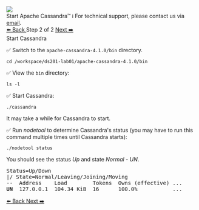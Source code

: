 <!-- TOP -->
<div class="top">
  <img class="scenario-academy-logo" src="https://datastax-academy.github.io/katapod-shared-assets/images/ds-academy-2023.svg" />
  <div class="scenario-title-section">
    <span class="scenario-title">Start Apache Cassandra™</span>
    <span class="scenario-subtitle">ℹ️ For technical support, please contact us via <a href="mailto:academy@datastax.com">email</a>.</span>
  </div>
</div>

<!-- NAVIGATION -->
<div id="navigation-bottom" class="navigation-bottom">
 <a href='command:katapod.loadPage?[{"step":"step1"}]'
   class="btn btn-dark navigation-bottom-left">⬅️ Back
 </a>
<span class="step-count"> Step 2 of 2</span>
 <a href='command:katapod.loadPage?[{"step":"finish"}]' 
    class="btn btn-dark navigation-top-right">Next ➡️
  </a>
</div>

<!-- CONTENT -->

<div class="step-title">Start Cassandra</div>




✅ Switch to the `apache-cassandra-4.1.0/bin` directory.
```
cd /workspace/ds201-lab01/apache-cassandra-4.1.0/bin
```

✅ View the `bin` directory:
```
ls -l
```

✅ Start Cassandra:
```
./cassandra
```

It may take a while for Cassandra to start. 

✅ Run *nodetool* to determine Cassandra's status (you may have to run this command multiple times until Cassandra starts):
```
./nodetool status
```

You should see the status *Up* and state *Normal* - *UN*.

<pre class="non-executable-code">
Status=Up/Down
|/ State=Normal/Leaving/Joining/Moving
--  Address    Load        Tokens  Owns (effective) ...
<b>UN</b>  127.0.0.1  104.34 KiB  16      100.0%           ...
</pre>

<!-- NAVIGATION -->
<div id="navigation-bottom" class="navigation-bottom">
 <a href='command:katapod.loadPage?[{"step":"step1"}]'
   class="btn btn-dark navigation-bottom-left">⬅️ Back
 </a>
  <a href='command:katapod.loadPage?[{"step":"finish"}]' 
    class="btn btn-dark navigation-top-right">Next ➡️
  </a>
</div>
